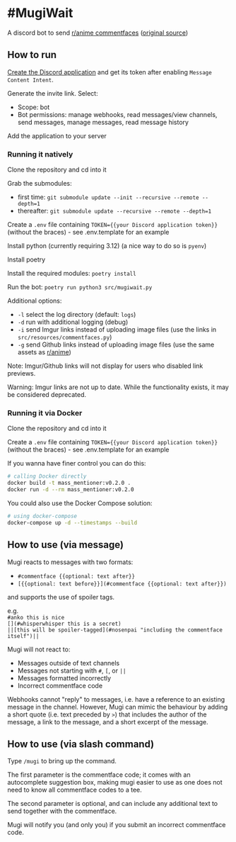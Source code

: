 # \#MugiWait

A discord bot to send [r/anime commentfaces][r/anime] ([original source][r/anime github])

## How to run

[Create the Discord application][discordapp] and get its token after enabling `Message Content Intent`.

Generate the invite link. Select:

- Scope: bot
- Bot permissions: manage webhooks, read messages/view channels, send messages, manage messages, read message history

Add the application to your server

### Running it natively

Clone the repository and cd into it

Grab the submodules:

- first time: `git submodule update --init --recursive --remote --depth=1`
- thereafter: `git submodule update --recursive --remote --depth=1`

Create a `.env` file containing `TOKEN={{your Discord application token}}` (without the braces) - see .env.template for an example

Install python (currently requiring 3.12) (a nice way to do so is `pyenv`)

Install poetry

Install the required modules: `poetry install`

Run the bot: `poetry run python3 src/mugiwait.py`

Additional options:

- `-l` select the log directory (default: `logs`)
- `-d` run with additional logging (debug)
- `-i` send Imgur links instead of uploading image files (use the links in `src/resources/commentfaces.py`)
- `-g` send Github links instead of uploading image files (use the same assets as [r/anime][r/anime github])

Note: Imgur/Github links will not display for users who disabled link previews.

Warning: Imgur links are not up to date. While the functionality exists, it may be considered deprecated.

### Running it via Docker

Clone the repository and cd into it

Create a `.env` file containing `TOKEN={{your Discord application token}}` (without the braces) - see .env.template for an example

If you wanna have finer control you can do this:
```sh
# calling Docker directly
docker build -t mass_mentioner:v0.2.0 .
docker run -d --rm mass_mentioner:v0.2.0
```

You could also use the Docker Compose solution:
```sh
# using docker-compose
docker-compose up -d --timestamps --build
```

## How to use (via message)

Mugi reacts to messages with two formats:

- `#commentface {{optional: text after}}`
- `[{{optional: text before}}](#commentface {{optional: text after}})`

and supports the use of spoiler tags.

e.g.  
`#anko this is nice`  
`[](#whisperwhisper this is a secret)`  
`||[this will be spoiler-tagged](#nosenpai "including the commentface itself")||`

Mugi will not react to:

- Messages outside of text channels
- Messages not starting with `#`, `[`, or `||`
- Messages formatted incorrectly
- Incorrect commentface code

Webhooks cannot "reply" to messages, i.e. have a reference to an existing message in the channel. However, Mugi can mimic the behaviour by adding a short quote (i.e. text preceded by `>`) that includes the author of the message, a link to the message, and a short excerpt of the message.

## How to use (via slash command)

Type `/mugi` to bring up the command.

The first parameter is the commentface code; it comes with an autocomplete suggestion box, making mugi easier to use as one does not need to know all commentface codes to a tee.

The second parameter is optional, and can include any additional text to send together with the commentface.

Mugi will notify you (and only you) if you submit an incorrect commentface code.

[r/anime]: https://old.reddit.com/r/anime/wiki/commentfaces
[r/anime github]: https://github.com/r-anime/comment-face-assets
[discordapp]: https://discord.com/developers/applications/
